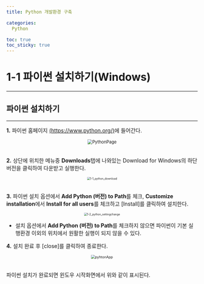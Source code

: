 ```yaml
---
title: Python 개발환경 구축

categories:
  Python

toc: true
toc_sticky: true
---
```


# 1-1	파이썬 설치하기(Windows)

------



## 파이썬 설치하기

------

**1.** 파이썬 홈페이지 [(https://www.python.org/)](https://www.python.org/)에 들어간다.

<div style="text-align: center;">
	<img src="https://user-images.githubusercontent.com/63965200/111932544-f9ac1f80-8b00-11eb-821d-d270ebb22f1a.png" alt="PythonPage" style="zoom:80%;" />
    <br>
    <br>
</div>

**2.** 상단에 위치한 메뉴중 **Downloads**탭에 나와있는 Download for Windows의 하단 버전을 클릭하여 다운받고     	실행한다.

<div style="text-align: center;">
	<img src="https://user-images.githubusercontent.com/63965200/111929032-9fa75c00-8af8-11eb-9e41-092d7212ee4b.gif" alt="1-1_python_download" style="zoom: 50%;" />
    <br>
    <br>
</div>



**3.** 파이썬 설치 옵션에서 **Add Python (버전) to Path**를 체크, **Customize installation**에서 **Install for all users**를 체크하고 [Install]를 클릭하여 설치한다.

<div style="text-align: center;">
	<img src="https://user-images.githubusercontent.com/63965200/111929045-a7ff9700-8af8-11eb-9b0b-b03cdc3b4503.gif" alt="1-2_python_settingchange" style="zoom: 50%;">
	<br>
</div>

- 설치 옵션에서 **Add Python (버전) to Path**를 체크하지 않으면 파이썬이 기본 실행환경 이외의 		위치에서 원활한 실행이 되지 않을 수 있다.

  

**4.** 설치 완료 후 [close]를 클릭하여 종료한다.



<div style="text-align: center;">
	<img src="https://user-images.githubusercontent.com/63965200/111970578-c6888100-8b3e-11eb-9722-1e483712305c.png" alt="pyhtonApp" style="zoom: 65%;" />
    <br>
    <br>
</div>	

파이썬 설치가 완료되면 윈도우 시작화면에서 위와 같이 표시된다.
